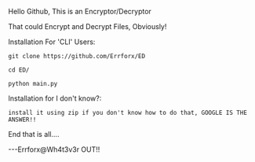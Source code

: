 Hello Github, This is an Encryptor/Decryptor

That could Encrypt and Decrypt Files, Obviously!

Installation For 'CLI' Users:
	
	git clone https://github.com/Errforx/ED

	cd ED/

	python main.py

Installation for I don't know?:
	
	install it using zip if you don't know how to do that, GOOGLE IS THE ANSWER!!

End that is all....

---Errforx@Wh4t3v3r OUT!!

